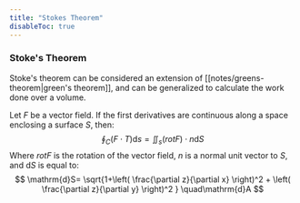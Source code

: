 ```yaml
---
title: "Stokes Theorem"
disableToc: true
---
```

### Stoke's Theorem
Stoke's theorem can be considered an extension of [[notes/greens-theorem|green's theorem]], and can be generalized to calculate the work done over a volume.

Let $F$ be a vector field. If the first derivatives are continuous along a space enclosing a surface $S$, then:
$$
  \oint_C(F\cdot T)\mathrm{d}s=\iint_{s}(rotF)\cdot n\mathrm{d}S
$$
Where $rotF$ is the rotation of the vector field, $n$ is a normal unit vector to $S$, and $\mathrm{d}S$ is equal to:
$$
\mathrm{d}S=
  \sqrt{1+\left( \frac{\partial z}{\partial x} \right)^2 + \left( \frac{\partial z}{\partial y} \right)^2 }
  \quad\mathrm{d}A
$$

